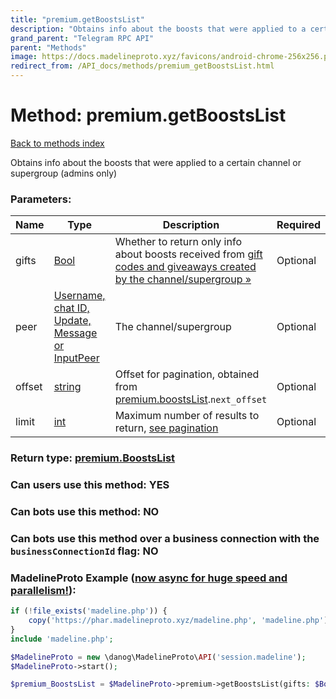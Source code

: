 ```yaml
---
title: "premium.getBoostsList"
description: "Obtains info about the boosts that were applied to a certain channel or supergroup (admins only)"
grand_parent: "Telegram RPC API"
parent: "Methods"
image: https://docs.madelineproto.xyz/favicons/android-chrome-256x256.png
redirect_from: /API_docs/methods/premium_getBoostsList.html
---
```

# Method: premium.getBoostsList
[Back to methods index](index.html)



Obtains info about the boosts that were applied to a certain channel or supergroup (admins only)

### Parameters:

| Name     |    Type       | Description | Required |
|----------|---------------|-------------|----------|
|gifts|[Bool](/API_docs/types/Bool.html) | Whether to return only info about boosts received from [gift codes and giveaways created by the channel/supergroup »](https://core.telegram.org/api/giveaways) | Optional|
|peer|[Username, chat ID, Update, Message or InputPeer](/API_docs/types/InputPeer.html) | The channel/supergroup | Optional|
|offset|[string](/API_docs/types/string.html) | Offset for pagination, obtained from [premium.boostsList](../constructors/premium.boostsList.html).`next_offset` | Optional|
|limit|[int](/API_docs/types/int.html) | Maximum number of results to return, [see pagination](https://core.telegram.org/api/offsets) | Optional|


### Return type: [premium.BoostsList](/API_docs/types/premium.BoostsList.html)

### Can users use this method: **YES**


### Can bots use this method: **NO**


### Can bots use this method over a business connection with the `businessConnectionId` flag: **NO**


### MadelineProto Example ([now async for huge speed and parallelism!](https://docs.madelineproto.xyz/docs/ASYNC.html)):


```php
if (!file_exists('madeline.php')) {
    copy('https://phar.madelineproto.xyz/madeline.php', 'madeline.php');
}
include 'madeline.php';

$MadelineProto = new \danog\MadelineProto\API('session.madeline');
$MadelineProto->start();

$premium_BoostsList = $MadelineProto->premium->getBoostsList(gifts: $Bool, peer: $InputPeer, offset: 'string', limit: $int, );
```

